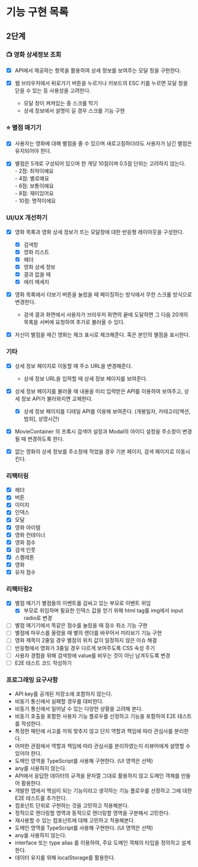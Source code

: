 # 기능 구현 목록

## 2단계

### 📺 영화 상세정보 조회

- [x] API에서 제공하는 항목을 활용하여 상세 정보를 보여주는 모달 창을 구현한다.

- [x] 웹 브라우저에서 뒤로가기 버튼을 누르거나 키보드의 ESC 키를 누르면 모달 창을 닫을 수 있는 등 사용성을 고려한다.
  - 모달 창이 켜져있는 중 스크롤 막기
  - 상세 정보에서 설명이 길 경우 스크롤 기능 구현

### ⭐️ 별점 매기기

- [x] 사용자는 영화에 대해 별점을 줄 수 있으며 새로고침하더라도 사용자가 남긴 별점은 유지되어야 한다.

- [x] 별점은 5개로 구성되어 있으며 한 개당 10점이며 0.5점 단위는 고려하지 않는다.  
       - 2점: 최악이예요  
       - 4점: 별로예요  
       - 6점: 보통이에요  
       - 8점: 재미있어요  
       - 10점: 명작이에요

### UI/UX 개선하기

- [x] 영화 목록과 영화 상세 정보가 뜨는 모달창에 대한 반응형 레이아웃을 구성한다.

  - [x] 검색창
  - [x] 영화 리스트
  - [x] 헤더
  - [x] 영화 상세 정보
  - [x] 결과 없을 때
  - [x] 에러 메세지

- [x] 영화 목록에서 더보기 버튼을 눌렀을 때 페이징하는 방식에서 무한 스크롤 방식으로 변경한다.

  - 검색 결과 화면에서 사용자가 브라우저 화면의 끝에 도달하면 그 다음 20개의 목록을 서버에 요청하여 추가로 불러올 수 있다.

- [x] 자신이 별점을 매긴 영화는 체크 표시로 체크해준다. 혹은 본인의 별점을 표시한다.

### 기타

- [x] 상세 정보 페이지로 이동할 때 주소 URL을 변경해준다.

  - 상세 정보 URL을 입력할 때 상세 정보 페이지를 보여준다.

- [x] 상세 정보 페이지를 불러올 때 내용을 미리 입력받은 API를 이용하여 보여주고, 상세 정보 API가 불러와지면 교체한다.

  - [x] 상세 정보 페이지를 디테일 API를 이용해 보여준다. (개봉일자, 카테고리[액션, 범죄], 상영시간)

- [x] MovieContainer 의 프록시 검색어 설정과 Modal의 아이디 설정을 주소창이 변경될 때 변경하도록 한다.
- [x] 없는 영화의 상세 정보를 주소창에 적었을 경우 기본 페이지, 검색 페이지로 이동시킨다.

### 리팩터링

- [x] 헤더
- [x] 버튼
- [x] 이미지
- [x] 인덱스
- [x] 모달
- [x] 영화 아이템
- [x] 영화 컨테이너
- [x] 영화 점수
- [x] 검색 인풋
- [x] 스켈레톤
- [x] 영화
- [x] 유저 점수

### 리팩터링2

- [x] 별점 매기기 별점들의 이벤트를 감싸고 있는 부모로 이벤트 위임
  - [x] 부모로 위임하며 필요한 인덱스 값을 얻기 위해 html tag를 img에서 input radio로 변경
- [ ] 별점 매기기에서 똑같은 점수를 눌렀을 때 점수 취소 기능 구현
- [ ] 별점에 마우스를 올렸을 때 별의 렌더를 바꾸어서 미리보기 기능 구현
- [ ] 영화 제목이 2줄일 경우 별점의 위치 값이 일정하지 않은 이슈 해결
- [ ] 반응형에서 영화가 3줄일 경우 다르게 보여주도록 CSS 속성 주기
- [ ] 사용자 경험을 위해 검색창에 value를 비우는 것이 아닌 남겨두도록 변경
- [ ] E2E 테스트 코드 작성하기

### 프로그래밍 요구사항

- API key를 공개된 저장소에 포함하지 않는다.
- 비동기 통신에서 실패할 경우를 대비한다.
- 비동기 통신에서 일어날 수 있는 다양한 상황을 고려해 본다.
- 비동기 호출을 포함한 사용자 기능 플로우를 선정하고 기능을 포함하여 E2E 테스트를 작성한다.
- 특정한 패턴에 사고를 끼워 맞추지 않고 단지 역할과 책임에 따라 관심사를 분리한다.
- 어떠한 관점에서 역할과 책임에 따라 관심사를 분리하였는지 리뷰어에게 설명할 수 있어야 한다.
- 도메인 영역을 TypeScript를 사용해 구현한다. (UI 영역은 선택)
- any를 사용하지 않는다.
- API에서 응답한 데이터의 규격을 문자열 그대로 활용하지 않고 도메인 객체를 만들어 활용한다.
- 개발한 앱에서 핵심이 되는 기능이라고 생각하는 기능 플로우를 선정하고 그에 대한 E2E 테스트를 추가한다.
- 컴포넌트 단위로 구현하는 것을 고민하고 적용해본다.
- 정적으로 렌더링할 영역과 동적으로 렌더링할 영역을 구분해서 고민한다.
- 재사용할 수 있는 컴포넌트에 대해 고민하고 적용해본다.
- 도메인 영역을 TypeScript를 사용해 구현한다. (UI 영역은 선택)
- any를 사용하지 않는다.
- interface 또는 type alias 를 이용하여, 주요 도메인 객체의 타입을 정의하고 설계한다.
- 데이터 유지를 위해 localStorage를 활용한다.
